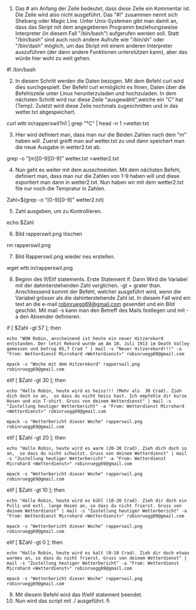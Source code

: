 1. Das # am Anfang der Zeile bedeutet, dass diese Zeile ein Kommentar ist. Die Zeile wird also nicht ausgeführt. Das "#!" zusammen nennt sich Shebang oder Magic Line. Unter Unix-Systemen gibt man damit an, dass das Skript mit dem angegebenen Programm beziehungsweise Interpreter (in diesem Fall "/bin/bash") aufgerufen werden soll. Statt "/bin/bash" sind auch noch andere Aufrufe wie "/bin/sh" oder "/bin/dash" möglich, um das Skript mit einem anderen Interpreter auszuführen (der dann andere Funktionen unterstützen kann), aber das würde hier wohl zu weit gehen.
   
#! /bin/bash


2. In diesem Schritt werden die Daten bezogen. Mit dem Befehl curl wird dies surchgespielt. Der Befehl curl ermöglicht es Ihnen, Daten über die Befehlszeile unter Linux herunterzuladen und hochzuladen. In dem nächsten Schritt wird nur diese Zeile "ausgewählt",welche ein "C" hat (Temp). Zuletzt wird diese Zeile nochmals zugeschnitten und in das wetter.txt abgespeichert. 
   
curl wttr.in/rapperswil?n1 |  grep "°C" | head -n 1 >wetter.txt


3. Hier wird definiert man, dass man nur die Beiden Zahlen nach dem "m" haben will. Zuerst greift man auf wetter.txt zu und dann speichert man die neue Ausgabe in wetter2.txt ab. 
   
grep -o "[m][0-9][0-9]" wetter.txt >wetter2.txt


4. Nun geht es weiter mit dem ausschneiden. Mit dem nächsten Befehl, definiert man, dass man nur die Zahlen von 1-9 haben will und diese exportiert man dann in wetter2.txt. Nun haben wir mit dem wetter2.txt file nur noch die Tempratur in Zahlen. 
   
Zahl=$(grep -o "[0-9][0-9]" wetter2.txt)

5. Zahl ausgeben, um zu Kontrollieren. 
   
echo $Zahl

6. Bild rapperswil.png löschen

rm rapperswil.png

7. Bild Rapperswil.png wieder neu erstellen. 

wget wttr.in/rapperswil.png

8. Beginn des If/Elif statements. Erste Statement if. Dann Wird die Variabel mit der dahinterstehenden Zahl verglichen. -gt = grater than. Anschliessend kommt der Befehl, welcher ausgeführt wird, wenn die Variabel grösser als die dahinterstehende Zahl ist. In diesem Fall wird ein text an die e-mail robinruegg69@gmail.com gesendet und ein Bild geschikt. Mit mail -s kann man den Betreff des Mails festlegen und mit -a den Absender definieren. 

if [ $Zahl -gt 57 ]; then

    echo "WOW Robin, anscheinend ist heute ein neuer Hitzerekord entstanden. Der letzt Rekord wurde am Am 10. Juli 1913 im Death Valley gemessen und betrug 65,7 Crad " | mail -s "Neuer Hitzerekord!!!" -a "From: Wetterdienst Microhard <Wetterdienst>" robinruegg69@gmail.com

	mpack -s "Woche mit dem Hitzerekord" rapperswil.png robinruegg69@gmail.com

elif [ $Zahl -gt 30 ]; then

    echo "Hallo Robin, heute wird es heiss!!! (Mehr als  30 Crad). Zieh dich doch so an,  so dass du nicht heiss hast. Ich empfehle dir kurze Hosen und ein T-shirt. Gruss von deinem Wetterdienst" | mail -s "Zustellung heutiger Wetterbericht" -a "From: Wetterdienst Microhard <Wetterdienst>" robinruegg69@gmail.com

	mpack -s "Wetterbericht dieser Woche" rapperswil.png robinruegg69@gmail.com

elif [ $Zahl -gt 20 ]; then

    echo "Hallo Robin, heute wird es warm (20-30 Crad). Zieh dich doch so an,  so dass du nicht schwitzt. Gruss von deinem Wetterdienst" | mail -s "Zustellung heutiger Wetterbericht" -a "From: Wetterdienst Microhard <Wetterdienst>" robinruegg69@gmail.com

	mpack -s "Wetterbericht dieser Woche" rapperswil.png robinruegg69@gmail.com

elif [ $Zahl -gt 10 ]; then

    echo "Hallo Robin, heute wird es kühl (10-20 Crad). Zieh dir doch ein Pulli und evtl. lange Hosen an, so dass du nicht frierst. Gruss von deinem Wetterdienst" | mail -s "Zustellung heutiger Wetterbericht" -a "From: Wetterdienst Microhard <Wetterdienst>" robinruegg69@gmail.com

	mpack -s "Wetterbericht dieser Woche" rapperswil.png robinruegg69@gmail.com

elif [ $Zahl -gt 0 ]; then

    echo "Hallo Robin, heute wird es kalt (0-10 Crad). Zieh dir doch etwas warmes an, so dass du nicht frierst. Gruss von deinem Wetterdienst" | mail -s "Zustellung heutiger Wetterbericht" -a "From: Wetterdienst Microhard <Wetterdienst>" robinruegg69@gmail.com

	mpack -s "Wetterbericht dieser Woche" rapperswil.png robinruegg69@gmail.com

9. Mit diesem Befehl wird das If/elif statement beendet. 
10. Nun wird das script mit ./ ausgeführt.
fi
